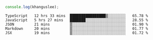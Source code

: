 ```js
console.log(khanguslee);
```

<!--START_SECTION:waka-->
```text
TypeScript   12 hrs 33 mins  ████████████████▒░░░░░░░░   65.78 % 
JavaScript   5 hrs 27 mins   ███████░░░░░░░░░░░░░░░░░░   28.55 % 
JSON         21 mins         ▒░░░░░░░░░░░░░░░░░░░░░░░░   01.90 % 
Markdown     20 mins         ▒░░░░░░░░░░░░░░░░░░░░░░░░   01.77 % 
JSX          19 mins         ▒░░░░░░░░░░░░░░░░░░░░░░░░   01.72 % 
```
<!--END_SECTION:waka-->

<!--
**khanguslee/khanguslee** is a ✨ _special_ ✨ repository because its `README.md` (this file) appears on your GitHub profile.

Here are some ideas to get you started:

- 🔭 I’m currently working on ...
- 🌱 I’m currently learning ...
- 👯 I’m looking to collaborate on ...
- 🤔 I’m looking for help with ...
- 💬 Ask me about ...
- 📫 How to reach me: ...
- 😄 Pronouns: ...
- ⚡ Fun fact: ...
-->
